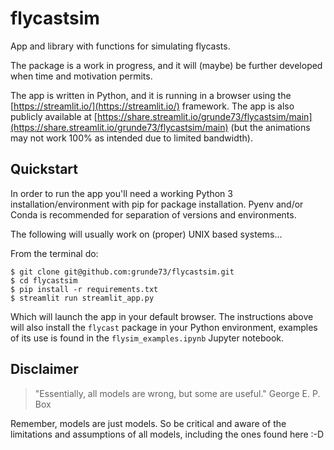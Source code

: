 # flycastsim
App and library with functions for simulating flycasts.

The package is a work in progress, and it will (maybe) be
further developed when time and motivation permits.

The app is written in Python, and it is running in a browser
using the [https://streamlit.io/](https://streamlit.io/) framework.
The app is also publicly available at
[https://share.streamlit.io/grunde73/flycastsim/main](https://share.streamlit.io/grunde73/flycastsim/main)
(but the animations may not work 100% as intended due to
limited bandwidth).


## Quickstart
In order to run the app you'll need a working Python 3
installation/environment with pip for package installation.
Pyenv and/or Conda is recommended for separation of versions
and environments.

The following will usually work on (proper) UNIX based systems...

From the terminal do:
```shell
$ git clone git@github.com:grunde73/flycastsim.git
$ cd flycastsim
$ pip install -r requirements.txt
$ streamlit run streamlit_app.py 
```
Which will launch the app in your default browser. The instructions
above will also install the `flycast` package in your Python environment,
examples of its use is found in the `flysim_examples.ipynb` Jupyter
notebook.


## Disclaimer
> "Essentially, all models are wrong, but some are useful."
> George E. P. Box

Remember, models are just models. So be critical and aware
of the limitations and assumptions of all models, including
the ones found here :-D